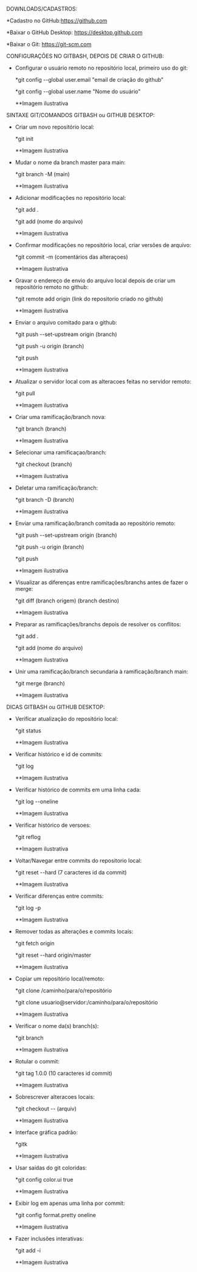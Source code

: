 DOWNLOADS/CADASTROS:

*Cadastro no GitHub:https://github.com

*Baixar o GitHub Desktop: https://desktop.github.com

*Baixar o Git: https://git-scm.com



CONFIGURAÇÕES NO GITBASH, DEPOIS DE CRIAR O GITHUB:

- Configurar o usuário remoto no repositório local, primeiro uso do git:

  *git config --global user.email "email de criação do github"
  
  *git config --global user.name "Nome do usuário"
  
  **Imagem ilustrativa 



SINTAXE GIT/COMANDOS GITBASH ou GITHUB DESKTOP:

- Criar um novo repositório local:

  *git init 
  
  **Imagem ilustrativa

- Mudar o nome da branch master para main:

  *git branch -M (main)
  
  **Imagem ilustrativa   

- Adicionar modificações no repositório local:

  *git add .
	
  *git add (nome do arquivo)
	
  **Imagem ilustrativa

- Confirmar modificações no repositório local, criar versões de arquivo:

  *git commit -m (comentários das alteraçoes)
	
  **Imagem ilustrativa

- Gravar o endereço de envio do arquivo local depois de criar um repositório remoto no github:
	
  *git remote add origin (link do repositorio criado no github)
	
  **Imagem ilustrativa  

- Enviar o arquivo comitado para o github:
	
  *git push --set-upstream origin (branch)
	
  *git push -u origin (branch)
	
  *git push
  
  **Imagem ilustrativa   

- Atualizar o servidor local com as alteracoes feitas no servidor remoto:
	
  *git pull
	
  **Imagem ilustrativa  

- Criar uma ramificação/branch nova:
	
  *git branch (branch)
	
  **Imagem ilustrativa

- Selecionar uma ramificaçao/branch:
	
  *git checkout (branch)
	
  **Imagem ilustrativa

- Deletar uma ramificação/branch:
	
  *git branch -D (branch)
	
  **Imagem ilustrativa

- Enviar uma ramificação/branch comitada ao repositório remoto:
	
  *git push --set-upstream origin (branch) 

  *git push -u origin (branch)

  *git push
	
  **Imagem ilustrativa

- Visualizar as diferenças entre ramificações/branchs antes de fazer o merge:
	
  *git diff (branch origem) (branch destino)
	
  **Imagem ilustrativa

- Preparar as ramificações/branchs depois de resolver os conflitos:
	
  *git add .
	
  *git add (nome do arquivo)

  **Imagem ilustrativa

- Unir uma ramificação/branch secundaria à ramificação/branch main:
	
  *git merge (branch)
	
  **Imagem ilustrativa



DICAS GITBASH ou GITHUB DESKTOP:

- Verificar atualização do repositório local:
	
  *git status
	
  **Imagem ilustrativa

- Verificar histórico e id de commits:
	
  *git log
	
  **Imagem ilustrativa

- Verificar histórico de commits em uma linha cada:
	
  *git log --oneline
	
  **Imagem ilustrativa

- Verificar histórico de versoes:
	
  *git reflog
	
  **Imagem ilustrativa

- Voltar/Navegar entre commits do repositorio local:

  *git reset --hard (7 caracteres id da commit)

  **Imagem ilustrativa
 
- Verificar diferenças entre commits:
	
  *git log -p
	
  **Imagem ilustrativa

- Remover todas as alterações e commits locais:
	
  *git fetch origin
	
  *git reset --hard origin/master
	
  **Imagem ilustrativa

- Copiar um repositório local/remoto:
	
  *git clone /caminho/para/o/repositório
	
  *git clone usuario@servidor:/caminho/para/o/repositório
	
  **Imagem ilustrativa

- Verificar o nome da(s) branch(s):
	
  *git branch
	
  **Imagem ilustrativa

- Rotular o commit:
	
  *git tag 1.0.0 (10 caracteres id commit)
	
  **Imagem ilustrativa

- Sobrescrever alteracoes locais:
	
  *git checkout -- (arquiv)
	
  **Imagem ilustrativa

- Interface gráfica padrão:
	
  *gitk
	
  **Imagem ilustrativa

- Usar saídas do git coloridas:
	
  *git config color.ui true
	
  **Imagem ilustrativa

- Exibir log em apenas uma linha por commit:
	
  *git config format.pretty oneline
	
  **Imagem ilustrativa  

- Fazer inclusões interativas:
	
  *git add -i
	
  **Imagem ilustrativa  


